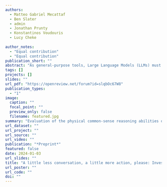 ```yaml
---
authors:
  - Matteo Gabriel Mecattaf
  - Ben Slater
  - admin
  - Jonathan Prunty
  - Konstantinos Voudouris
  - Lucy Cheke
  
author_notes:
  - "Equal contribution"
  - "Equal contribution"
publication_short: ""
abstract: "As general-purpose tools, Large Language Models (LLMs) must often reason about everyday physical environments. In a question-and-answer capacity, understanding the interactions of physical objects may be necessary to give an appropriate response. Additionally, LLMs are increasingly used as the reasoning engines in agentic systems, designing and controlling their action sequences. The vast majority of research has approached this question using static benchmarks, comprised of text or image-based questions about the physical world. However, these benchmarks do not capture the complexity and nuance of physical processes as they are experienced in real life. Here we advocate for a second, relatively unexplored, approach:~that of `embodying' the LLMs by granting them control of an agent within a 3D environment. We present the first embodied evaluation of physical common-sense reasoning in LLMs using cognitively meaningful evaluation. Our framework allows direct comparison of LLMs with other embodied agents, such as those based on Deep Reinforcement Learning, and human and non-human animals. We employ the Animal-AI (AAI) environment, a simulated 3D \textit{virtual laboratory}, to study physical common-sense reasoning in LLMs. For this, we use the AAI Testbed, a suite of experiments that replicate laboratory studies with non-human animals, to study physical reasoning capabilities ranging from distance estimation, navigation around obstacles, tracking out-of-sight objects, and tool use. We demonstrate that state-of-the-art multi-modal models with no finetuning can complete this style of task, allowing meaningful comparison to the entrants of the 2019 Animal-AI Olympics competition and to human children. Our results show that LLMs cannot yet perform competitively with human children on these tasks. We argue that this approach allows the study of physical reasoning using ecologically valid experiments drawn directly from cognitive science, improving the predictability and reliability of LLMs."
tags: []
projects: []
slides: ""
url_pdf: "https://openreview.net/forum?id=slqbOc67W8"
publication_types:
  - "1"
image:
  caption: ""
  focal_point: ""
  preview_only: false
  filename: featured.jpg
summary: "Evaluation of the physical common-sense reasoning abilities of LLMs (Claude 3.5 Sonnet, GPT-4o, and Gemini 1.5 Pro) by embedding them in a 3D environment (Animal-AI Testbed) and comparing their performance to other agents and human children."
url_dataset: ""
url_project: ""
url_source: ""
url_video: ""
publication: "*Preprint*"
featured: false
date: 2024-01-03
url_slides: ""
title: "A little less conversation, a little more action, please: Investigating the physical common-sense of LLMs in a 3D embodied environment"
url_poster: ""
url_code: ""
doi: ""
---
```

